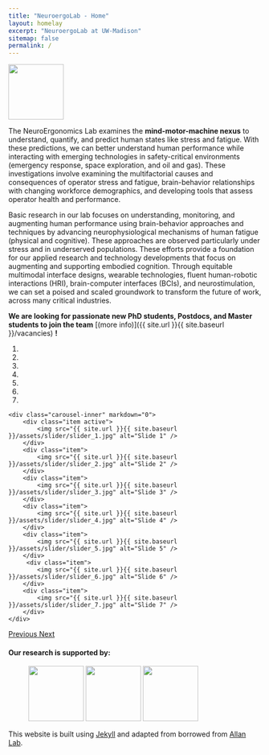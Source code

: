 ```yaml
---
title: "NeuroergoLab - Home"
layout: homelay
excerpt: "NeuroergoLab at UW-Madison"
sitemap: false
permalink: /
---
```


<!-- logo image -->
<img src="{{ site.url }}{{ site.baseurl }}/assets/logos/neuroergo_long.png" style="height: 110px">

The NeuroErgonomics Lab examines the <b>mind-motor-machine nexus</b> to understand, quantify, and predict human states like stress and fatigue. With these predictions, we can better understand human performance while interacting with emerging technologies in safety-critical environments (emergency response, space exploration, and oil and gas). These investigations involve examining the multifactorial causes and consequences of operator stress and fatigue, brain-behavior relationships with changing workforce demographics, and developing tools that assess operator health and performance.

Basic research in our lab focuses on understanding, monitoring, and augmenting human performance using brain-behavior approaches and techniques by advancing neurophysiological mechanisms of human fatigue (physical and cognitive). These approaches are observed particularly under stress and in underserved populations. These efforts provide a foundation for our applied research and technology developments that focus on augmenting and supporting embodied cognition. Through equitable multimodal interface designs, wearable technologies, fluent human-robotic interactions (HRI), brain-computer interfaces (BCIs), and neurostimulation, we can set a poised and scaled groundwork to transform the future of work, across many critical industries.

 **We are  looking for passionate new PhD students, Postdocs, and Master students to join the team** [(more info)]({{ site.url }}{{ site.baseurl }}/vacancies) **!**

<div markdown="0" id="carousel" class="carousel slide" data-ride="carousel" data-interval="4000" data-pause="hover" >
    <ol class="carousel-indicators">
        <li data-target="#carousel" data-slide-to="0" class="active"></li>
        <li data-target="#carousel" data-slide-to="1"></li>
        <li data-target="#carousel" data-slide-to="2"></li>
        <li data-target="#carousel" data-slide-to="3"></li>
        <li data-target="#carousel" data-slide-to="4"></li>
        <li data-target="#carousel" data-slide-to="5"></li>
        <li data-target="#carousel" data-slide-to="6"></li>
    </ol>

    <div class="carousel-inner" markdown="0">
        <div class="item active">
            <img src="{{ site.url }}{{ site.baseurl }}/assets/slider/slider_1.jpg" alt="Slide 1" />
        </div>
        <div class="item">
            <img src="{{ site.url }}{{ site.baseurl }}/assets/slider/slider_2.jpg" alt="Slide 2" />
        </div>
        <div class="item">
            <img src="{{ site.url }}{{ site.baseurl }}/assets/slider/slider_3.jpg" alt="Slide 3" />
        </div>
        <div class="item">
            <img src="{{ site.url }}{{ site.baseurl }}/assets/slider/slider_4.jpg" alt="Slide 4" />
        </div>
        <div class="item">
            <img src="{{ site.url }}{{ site.baseurl }}/assets/slider/slider_5.jpg" alt="Slide 5" />
        </div>       
         <div class="item">
            <img src="{{ site.url }}{{ site.baseurl }}/assets/slider/slider_6.jpg" alt="Slide 6" />
        </div>
        <div class="item">
            <img src="{{ site.url }}{{ site.baseurl }}/assets/slider/slider_7.jpg" alt="Slide 7" />
        </div>
    </div>
  <a class="left carousel-control" href="#carousel" role="button" data-slide="prev">
    <span class="glyphicon glyphicon-chevron-left" aria-hidden="true"></span>
    <span class="sr-only">Previous</span>
  </a>
  <a class="right carousel-control" href="#carousel" role="button" data-slide="next">
    <span class="glyphicon glyphicon-chevron-right" aria-hidden="true"></span>
    <span class="sr-only">Next</span>
  </a>
</div>




#### Our research is supported by:

<figure class="fourth">
  <img src="{{ site.url }}{{ site.baseurl }}/assets/logos/nsf.png" style="height: 110px">
  <img src="{{ site.url }}{{ site.baseurl }}/assets/logos/oesi.jpeg" style="height: 110px">
  <img src="{{ site.url }}{{ site.baseurl }}/assets/logos/nih.jpeg" style="height: 110px">
</figure>


This website is built using [Jekyll](https://jekyllrb.com/) and adapted from borrowed from <a href="https://www.allanlab.org/aboutwebsite.html">Allan Lab</a>.
